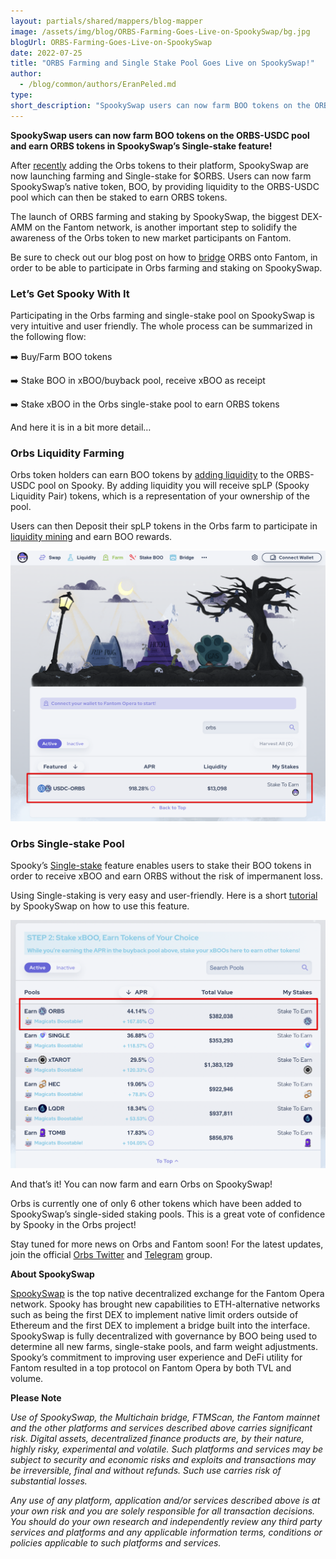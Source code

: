 ```yaml
---
layout: partials/shared/mappers/blog-mapper
image: /assets/img/blog/ORBS-Farming-Goes-Live-on-SpookySwap/bg.jpg
blogUrl: ORBS-Farming-Goes-Live-on-SpookySwap
date: 2022-07-25
title: "ORBS Farming and Single Stake Pool Goes Live on SpookySwap!"
author:
  - /blog/common/authors/EranPeled.md
type:
short_description: "SpookySwap users can now farm BOO tokens on the ORBS-USDC pool and earn ORBS tokens in SpookySwap’s Single-stake feature! After recently adding the Orbs tokens to their platform, SpookySwap are now launching farming and Single-stake for ORBS. Users can now farm SpookySwap’s native token, BOO, by providing liquidity to the ORBS-USDC pool which can then be staked to earn ORBS tokens."
---
```


**SpookySwap users can now farm BOO tokens on the ORBS-USDC pool and earn ORBS tokens in SpookySwap’s Single-stake feature!**

After [recently](https://www.orbs.com/ORBS-is-now-live-on-SpookySwap/) adding the Orbs tokens to their platform, SpookySwap are now launching farming and Single-stake for $ORBS. Users can now farm SpookySwap’s native token, BOO, by providing liquidity to the ORBS-USDC pool which can then be staked to earn ORBS tokens.

The launch of ORBS farming and staking by SpookySwap, the biggest DEX-AMM on the Fantom network, is another important step to solidify the awareness of the Orbs token to new market participants on Fantom.

Be sure to check out our blog post on how to [bridge](https://www.orbs.com/Multichain/) ORBS onto Fantom, in order to be able to participate in Orbs farming and staking on SpookySwap.

 
### Let’s Get Spooky With It

Participating in the Orbs farming and single-stake pool on SpookySwap is very intuitive and user friendly. The whole process can be summarized in the following flow:

➡️ Buy/Farm BOO tokens

➡️ Stake BOO in xBOO/buyback pool, receive xBOO as receipt

➡️ Stake xBOO in the Orbs single-stake pool to earn ORBS tokens

 
And here it is in a bit more detail…
 
 
### Orbs Liquidity Farming

Orbs token holders can earn BOO tokens by [adding liquidity](https://docs.spooky.fi/products/liquidity-pools) to the ORBS-USDC pool on Spooky. By adding liquidity you will receive spLP (Spooky Liquidity Pair) tokens, which is a representation of your ownership of the pool.

Users can then Deposit their spLP tokens in the Orbs farm to participate in [liquidity mining](https://docs.spooky.fi/products/liquidity-farm) and earn BOO rewards.

![Farm](/assets/img/blog/ORBS-Farming-Goes-Live-on-SpookySwap/image1.png)


### Orbs Single-stake Pool

Spooky’s [Single-stake](https://spooky.fi/#/pools) feature enables users to stake their BOO tokens in order to receive xBOO and earn ORBS without the risk of impermanent loss.

Using Single-staking is very easy and user-friendly. Here is a short [tutorial](https://docs.spooky.fi/products/single-stake-farm) by SpookySwap on how to use this feature.

![Stake](/assets/img/blog/ORBS-Farming-Goes-Live-on-SpookySwap/image2.png)


<div class='line-separator'> </div>


And that’s it! You can now farm and earn Orbs on SpookySwap!

Orbs is currently one of only 6 other tokens which have been added to SpookySwap’s single-sided staking pools. This is a great vote of confidence by Spooky in the Orbs project!

Stay tuned for more news on Orbs and Fantom soon! For the latest updates, join the official [Orbs Twitter](https://twitter.com/orbs_network) and [Telegram](https://t.me/OrbsNetwork) group.



<div class='line-separator'> </div>


**About SpookySwap**

[SpookySwap](https://www.spooky.fi/) is the top native decentralized exchange for the Fantom Opera network. Spooky has brought new capabilities to ETH-alternative networks such as being the first DEX to implement native limit orders outside of Ethereum and the first DEX to implement a bridge built into the interface. SpookySwap is fully decentralized with governance by BOO being used to determine all new farms, single-stake pools, and farm weight adjustments. Spooky’s commitment to improving user experience and DeFi utility for Fantom resulted in a top protocol on Fantom Opera by both TVL and volume.


<div class='line-separator'> </div>


**Please Note**

_Use of SpookySwap, the Multichain bridge, FTMScan, the Fantom mainnet and the other platforms and services described above carries significant risk. Digital assets, decentralized finance products are, by their nature, highly risky, experimental and volatile. Such platforms and services may be subject to security and economic risks and exploits and transactions may be irreversible, final and without refunds. Such use carries risk of substantial losses._

_Any use of any platform, application and/or services described above is at your own risk and you are solely responsible for all transaction decisions. You should do your own research and independently review any third party services and platforms and any applicable information terms, conditions or policies applicable to such platforms and services._
